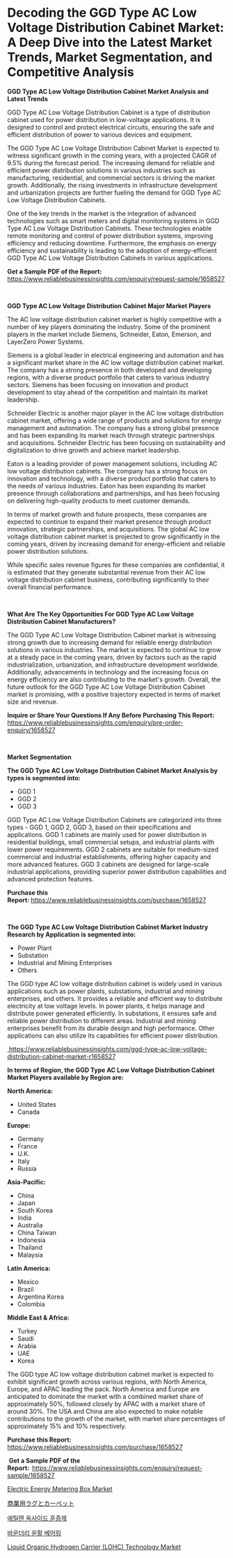<p><h1>Decoding the GGD Type AC Low Voltage Distribution Cabinet Market: A Deep Dive into the Latest Market Trends, Market Segmentation, and Competitive Analysis</h1></p><p><strong>GGD Type AC Low Voltage Distribution Cabinet Market Analysis and Latest Trends</strong></p>
<p><p>GGD Type AC Low Voltage Distribution Cabinet is a type of distribution cabinet used for power distribution in low-voltage applications. It is designed to control and protect electrical circuits, ensuring the safe and efficient distribution of power to various devices and equipment.</p><p>The GGD Type AC Low Voltage Distribution Cabinet Market is expected to witness significant growth in the coming years, with a projected CAGR of 9.5% during the forecast period. The increasing demand for reliable and efficient power distribution solutions in various industries such as manufacturing, residential, and commercial sectors is driving the market growth. Additionally, the rising investments in infrastructure development and urbanization projects are further fueling the demand for GGD Type AC Low Voltage Distribution Cabinets.</p><p>One of the key trends in the market is the integration of advanced technologies such as smart meters and digital monitoring systems in GGD Type AC Low Voltage Distribution Cabinets. These technologies enable remote monitoring and control of power distribution systems, improving efficiency and reducing downtime. Furthermore, the emphasis on energy efficiency and sustainability is leading to the adoption of energy-efficient GGD Type AC Low Voltage Distribution Cabinets in various applications.</p></p>
<p><strong>Get a Sample PDF of the Report:&nbsp;</strong> <a href="https://www.reliablebusinessinsights.com/enquiry/request-sample/1658527">https://www.reliablebusinessinsights.com/enquiry/request-sample/1658527</a></p>
<p>&nbsp;</p>
<p><strong>GGD Type AC Low Voltage Distribution Cabinet Major Market Players</strong></p>
<p><p>The AC low voltage distribution cabinet market is highly competitive with a number of key players dominating the industry. Some of the prominent players in the market include Siemens, Schneider, Eaton, Emerson, and LayerZero Power Systems.</p><p>Siemens is a global leader in electrical engineering and automation and has a significant market share in the AC low voltage distribution cabinet market. The company has a strong presence in both developed and developing regions, with a diverse product portfolio that caters to various industry sectors. Siemens has been focusing on innovation and product development to stay ahead of the competition and maintain its market leadership.</p><p>Schneider Electric is another major player in the AC low voltage distribution cabinet market, offering a wide range of products and solutions for energy management and automation. The company has a strong global presence and has been expanding its market reach through strategic partnerships and acquisitions. Schneider Electric has been focusing on sustainability and digitalization to drive growth and achieve market leadership.</p><p>Eaton is a leading provider of power management solutions, including AC low voltage distribution cabinets. The company has a strong focus on innovation and technology, with a diverse product portfolio that caters to the needs of various industries. Eaton has been expanding its market presence through collaborations and partnerships, and has been focusing on delivering high-quality products to meet customer demands.</p><p>In terms of market growth and future prospects, these companies are expected to continue to expand their market presence through product innovation, strategic partnerships, and acquisitions. The global AC low voltage distribution cabinet market is projected to grow significantly in the coming years, driven by increasing demand for energy-efficient and reliable power distribution solutions.</p><p>While specific sales revenue figures for these companies are confidential, it is estimated that they generate substantial revenue from their AC low voltage distribution cabinet business, contributing significantly to their overall financial performance.</p></p>
<p>&nbsp;</p>
<p><strong>What Are The Key Opportunities For GGD Type AC Low Voltage Distribution Cabinet Manufacturers?</strong></p>
<p><p>The GGD Type AC Low Voltage Distribution Cabinet market is witnessing strong growth due to increasing demand for reliable energy distribution solutions in various industries. The market is expected to continue to grow at a steady pace in the coming years, driven by factors such as the rapid industrialization, urbanization, and infrastructure development worldwide. Additionally, advancements in technology and the increasing focus on energy efficiency are also contributing to the market's growth. Overall, the future outlook for the GGD Type AC Low Voltage Distribution Cabinet market is promising, with a positive trajectory expected in terms of market size and revenue.</p></p>
<p><strong>Inquire or Share Your Questions If Any Before Purchasing This Report:</strong> <a href="https://www.reliablebusinessinsights.com/enquiry/pre-order-enquiry/1658527">https://www.reliablebusinessinsights.com/enquiry/pre-order-enquiry/1658527</a></p>
<p>&nbsp;</p>
<p><strong>Market Segmentation</strong></p>
<p><strong>The GGD Type AC Low Voltage Distribution Cabinet Market Analysis by types is segmented into:</strong></p>
<p><ul><li>GGD 1</li><li>GGD 2</li><li>GGD 3</li></ul></p>
<p><p>GGD Type AC Low Voltage Distribution Cabinets are categorized into three types - GGD 1, GGD 2, GGD 3, based on their specifications and applications. GGD 1 cabinets are mainly used for power distribution in residential buildings, small commercial setups, and industrial plants with lower power requirements. GGD 2 cabinets are suitable for medium-sized commercial and industrial establishments, offering higher capacity and more advanced features. GGD 3 cabinets are designed for large-scale industrial applications, providing superior power distribution capabilities and advanced protection features.</p></p>
<p><strong>Purchase this Report:&nbsp;</strong><a href="https://www.reliablebusinessinsights.com/purchase/1658527">https://www.reliablebusinessinsights.com/purchase/1658527</a></p>
<p>&nbsp;</p>
<p><strong>The GGD Type AC Low Voltage Distribution Cabinet Market Industry Research by Application is segmented into:</strong></p>
<p><ul><li>Power Plant</li><li>Substation</li><li>Industrial and Mining Enterprises</li><li>Others</li></ul></p>
<p><p>The GGD type AC low voltage distribution cabinet is widely used in various applications such as power plants, substations, industrial and mining enterprises, and others. It provides a reliable and efficient way to distribute electricity at low voltage levels. In power plants, it helps manage and distribute power generated efficiently. In substations, it ensures safe and reliable power distribution to different areas. Industrial and mining enterprises benefit from its durable design and high performance. Other applications can also utilize its capabilities for efficient power distribution.</p></p>
<p><a href="https://www.reliablebusinessinsights.com/ggd-type-ac-low-voltage-distribution-cabinet-market-r1658527">&nbsp;https://www.reliablebusinessinsights.com/ggd-type-ac-low-voltage-distribution-cabinet-market-r1658527</a></p>
<p><strong>In terms of Region, the GGD Type AC Low Voltage Distribution Cabinet Market Players available by Region are:</strong></p>
<p>
    <p> <strong> North America: </strong>
        <ul>
            <li>United States</li>
            <li>Canada</li>
        </ul>
        </p> 
    <p> <strong> Europe: </strong>
        <ul>
            <li>Germany</li>
            <li>France</li>
            <li>U.K.</li>
            <li>Italy</li>
            <li>Russia</li>
        </ul>
        </p> 
    <p> <strong> Asia-Pacific: </strong>
        <ul>
            <li>China</li>
            <li>Japan</li>
            <li>South Korea</li>
            <li>India</li>
            <li>Australia</li>
            <li>China Taiwan</li>
            <li>Indonesia</li>
            <li>Thailand</li>
            <li>Malaysia</li>
        </ul>
        </p> 
    <p> <strong> Latin America: </strong>
        <ul>
            <li>Mexico</li>
            <li>Brazil</li>
            <li>Argentina Korea</li>
            <li>Colombia</li>
        </ul>
        </p> 
    <p> <strong> Middle East & Africa: </strong>
        <ul>
            <li>Turkey</li>
            <li>Saudi</li>
            <li>Arabia</li>
            <li>UAE</li>
            <li>Korea</li>
        </ul>
    </p>
    </p>
<p><p>The GGD type AC low voltage distribution cabinet market is expected to exhibit significant growth across various regions, with North America, Europe, and APAC leading the pack. North America and Europe are anticipated to dominate the market with a combined market share of approximately 50%, followed closely by APAC with a market share of around 30%. The USA and China are also expected to make notable contributions to the growth of the market, with market share percentages of approximately 15% and 10% respectively.</p></p>
<p><strong>Purchase this Report: </strong><a href="https://www.reliablebusinessinsights.com/purchase/1658527">https://www.reliablebusinessinsights.com/purchase/1658527</a></p>
<p>&nbsp;<strong>Get a Sample PDF of the Report:&nbsp;&nbsp;</strong><a href="https://www.reliablebusinessinsights.com/enquiry/request-sample/1658527">https://www.reliablebusinessinsights.com/enquiry/request-sample/1658527</a></p>
<p><strong></strong></p>
<p><p><a href="https://github.com/GroverBarry/Market-Research-Report-List-5/blob/main/electric-energy-metering-box-market.md">Electric Energy Metering Box Market</a></p><p><a href="https://github.com/CieloStamm/Market-Research-Report-List-1/blob/main/930123995945.md">商業用ラグとカーペット</a></p><p><a href="https://medium.com/@joeyjohns20/%EC%97%90%ED%8B%B8%EB%A0%8C-%EC%98%A5%EC%82%AC%EC%9D%B4%EB%93%9C-%EC%82%B4%EA%B7%A0%EC%A0%9C-%EC%8B%9C%EC%9E%A5-%EC%8B%9C%EC%9E%A5-%EC%A0%90%EC%9C%A0%EC%9C%A8-%EC%8B%9C%EC%9E%A5-%EB%8F%99%ED%96%A5-%EB%B0%8F-%EB%AF%B8%EB%9E%98-%EC%84%B1%EC%9E%A5-%ED%83%90%EC%83%89-f2484c3ecd50">에틸렌 옥사이드 훈증제</a></p><p><a href="https://github.com/vseigx30c9a1j/Market-Research-Report-List-2/blob/main/715303687591.md">바운더리 윤활 베어링</a></p><p><a href="https://github.com/lylyparadise/Market-Research-Report-List-3/blob/main/liquid-organic-hydrogen-carrier-lohc-technology-market.md">Liquid Organic Hydrogen Carrier (LOHC) Technology Market</a></p></p>
